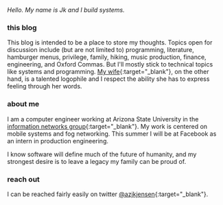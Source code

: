 _Hello. My name is Jk and I build systems._

### this blog

This blog is intended to be a place to store my thoughts. Topics open for discussion include (but are not limited to) programming, literature, hamburger menus, privilege, family, hiking, music production, finance, engineering, and Oxford Commas. But I'll mostly stick to technical topics like systems and programming. [My wife](http://whilebeinginlove.blogspot.com){:target="_blank"}, on the other hand, is a talented logophile and I respect the ability she has to express feeling through her words.

### about me

I am a computer engineer working at Arizona State University in the [information networks group](http://informationnet.asu.edu/){:target="_blank"}. My work is centered on mobile systems and fog networking. This summer I will be at Facebook as an intern in production engineering. 

I know software will define much of the future of humanity, and my strongest desire is to leave a legacy my family can be proud of.

### reach out

I can be reached fairly easily on twitter [@azjkjensen](https://twitter.com/azjkjensen){:target="_blank"}.
